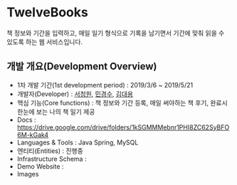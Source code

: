 # TwelveBooks 
 책 정보와 기간을 입력하고, 매일 일기 형식으로 기록을 남기면서 기간에 맞춰 읽을 수 있도록 하는 웹 서비스입니다.<br/>

## 개발 개요(Development Overview)
* 1차 개발 기간(1st development period) : 2019/3/6 ~ 2019/5/21
* 개발자(Developer) : [서청원](https://github.com/coneseo), [민경수](https://github.com/irerin07), [김대용](https://github.com/Kim-Daeyong)
* 핵심 기능(Core functions) : 책 정보와 기간 등록, 매일 써야하는 책 후기, 완료시 한눈에 보는 나의 책 일기 제공
* Docs : https://drive.google.com/drive/folders/1kSGMMMebnr1PHI8ZC62SyBFO6M-kGak4
* Languages & Tools : Java Spring, MySQL
* 엔티티(Entities) :  진행중
* Infrastructure Schema : 
* Demo Website : 
* Images